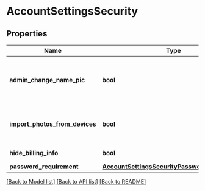 # AccountSettingsSecurity

## Properties
Name | Type | Description | Notes
------------ | ------------- | ------------- | -------------
**admin_change_name_pic** | **bool** | Only account administrators can change a user&#x27;s username and picture. | [optional] 
**import_photos_from_devices** | **bool** | Allow users to import photos from a photo library on a  device. | [optional] 
**hide_billing_info** | **bool** | Hide billing information. | [optional] 
**password_requirement** | [**AccountSettingsSecurityPasswordRequirement**](AccountSettingsSecurityPasswordRequirement.md) |  | [optional] 

[[Back to Model list]](../README.md#documentation-for-models) [[Back to API list]](../README.md#documentation-for-api-endpoints) [[Back to README]](../README.md)

